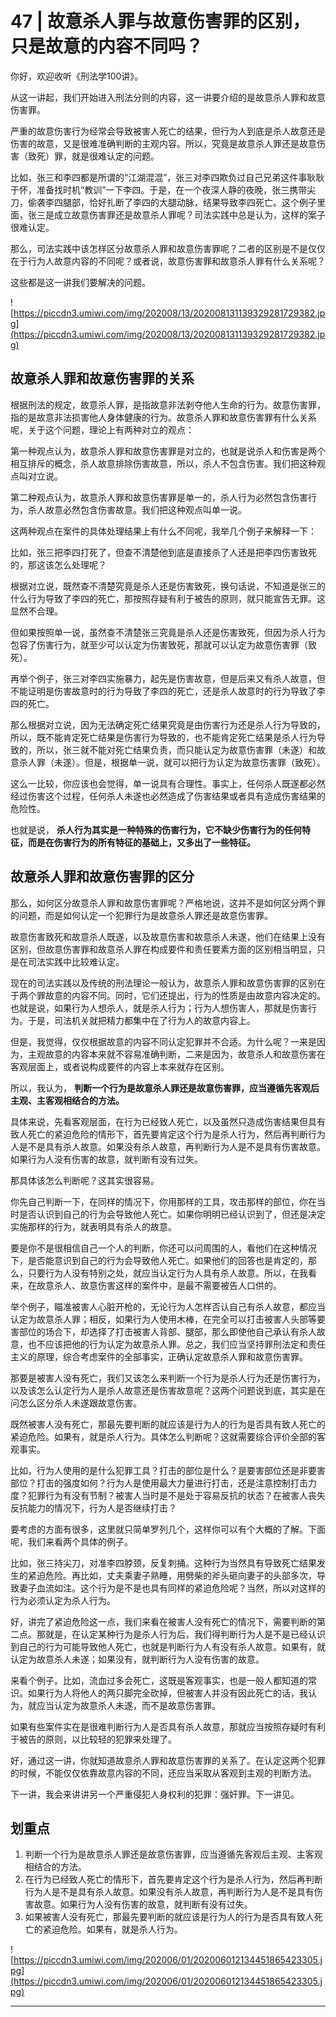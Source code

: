 # 47 | 故意杀人罪与故意伤害罪的区别，只是故意的内容不同吗？

你好，欢迎收听《刑法学100讲》。

从这一讲起，我们开始进入刑法分则的内容，这一讲要介绍的是故意杀人罪和故意伤害罪。

严重的故意伤害行为经常会导致被害人死亡的结果，但行为人到底是杀人故意还是伤害的故意，又是很难准确判断的主观内容。所以，究竟是故意杀人罪还是故意伤害（致死）罪，就是很难认定的问题。

比如，张三和李四都是所谓的“江湖混混”，张三对李四欺负过自己兄弟这件事耿耿于怀，准备找时机“教训”一下李四。于是，在一个夜深人静的夜晚，张三携带尖刀，偷袭李四腿部，恰好扎断了李四的大腿动脉，结果导致李四死亡。这个例子里面，张三是成立故意伤害罪还是故意杀人罪呢？司法实践中总是认为，这样的案子很难认定。

那么，司法实践中该怎样区分故意杀人罪和故意伤害罪呢？二者的区别是不是仅仅在于行为人故意内容的不同呢？或者说，故意伤害罪和故意杀人罪有什么关系呢？

这些都是这一讲我们要解决的问题。

![https://piccdn3.umiwi.com/img/202008/13/202008131139329281729382.jpg](https://piccdn3.umiwi.com/img/202008/13/202008131139329281729382.jpg)

## 故意杀人罪和故意伤害罪的关系

根据刑法的规定，故意杀人罪，是指故意非法剥夺他人生命的行为。故意伤害罪，指的是故意非法损害他人身体健康的行为。故意杀人罪和故意伤害罪有什么关系呢，关于这个问题，理论上有两种对立的观点：

第一种观点认为，故意杀人罪和故意伤害罪是对立的，也就是说杀人和伤害是两个相互排斥的概念，杀人故意排除伤害故意，所以，杀人不包含伤害。我们把这种观点叫对立说。

第二种观点认为，故意杀人罪和故意伤害罪是单一的，杀人行为必然包含伤害行为，杀人故意必然包含伤害故意。我们把这种观点叫单一说。

这两种观点在案件的具体处理结果上有什么不同呢，我举几个例子来解释一下：

比如，张三把李四打死了，但查不清楚他到底是直接杀了人还是把李四伤害致死的，那这该怎么处理呢？

根据对立说，既然查不清楚究竟是杀人还是伤害致死，换句话说，不知道是张三的什么行为导致了李四的死亡，那按照存疑有利于被告的原则，就只能宣告无罪。这显然不合理。

但如果按照单一说，虽然查不清楚张三究竟是杀人还是伤害致死，但因为杀人行为包容了伤害行为，就至少可以认定为伤害致死，那就可以认定为故意伤害罪（致死）。

再举个例子，张三对李四实施暴力，起先是伤害故意，但是后来又有杀人故意，但不能证明是伤害故意时的行为导致了李四的死亡，还是杀人故意时的行为导致了李四的死亡。

那么根据对立说，因为无法确定死亡结果究竟是由伤害行为还是杀人行为导致的，所以，既不能肯定死亡结果是伤害行为导致的，也不能肯定死亡结果是杀人行为导致的，所以，张三就不能对死亡结果负责，而只能认定为故意伤害罪（未遂）和故意杀人罪（未遂）。但是，根据单一说，就可以把行为认定为故意伤害罪（致死）。

这么一比较，你应该也会觉得，单一说具有合理性。事实上，任何杀人既遂都必然经过伤害这个过程，任何杀人未遂也必然造成了伤害结果或者具有造成伤害结果的危险性。

也就是说， **杀人行为其实是一种特殊的伤害行为，它不缺少伤害行为的任何特征，而是在伤害行为的所有特征的基础上，又多出了一些特征。**

## 故意杀人罪和故意伤害罪的区分

那么，如何区分故意杀人罪和故意伤害罪呢？严格地说，这并不是如何区分两个罪的问题，而是如何认定一个犯罪行为是故意杀人罪还是故意伤害罪。

故意伤害致死和故意杀人既遂，以及故意伤害和故意杀人未遂，他们在结果上没有区别，但故意伤害罪和故意杀人罪在构成要件和责任要素方面的区别相当明显，只是在司法实践中比较难认定。

现在的司法实践以及传统的刑法理论一般认为，故意杀人罪和故意伤害罪的区别在于两个罪故意的内容不同。同时，它们还提出，行为的性质是由故意内容决定的。也就是说，如果行为人想杀人，就是杀人行为；行为人想伤害人，那就是伤害行为。于是，司法机关就把精力都集中在了行为人的故意内容上。

但是，我觉得，仅仅根据故意的内容不同认定犯罪并不合适。为什么呢？一来是因为，主观故意的内容本来就不容易准确判断，二来是因为，故意杀人和故意伤害在客观层面上，或者说构成要件的内容上本来就存在区别。

所以，我认为， **判断一个行为是故意杀人罪还是故意伤害罪，应当遵循先客观后主观、主客观相结合的方法。**

具体来说，先看客观层面，在行为已经致人死亡，以及虽然只造成伤害结果但具有致人死亡的紧迫危险的情形下，首先要肯定这个行为是杀人行为，然后再判断行为人是不是具有杀人故意。如果没有杀人故意，再判断行为人是不是具有伤害故意。如果行为人没有伤害的故意，就判断有没有过失。

那具体该怎么判断呢？这其实很容易。

你先自己判断一下，在同样的情况下，你用那样的工具，攻击那样的部位，你在当时是否认识到自己的行为会导致他人死亡。如果你明明已经认识到了，但还是决定实施那样的行为，就表明具有杀人的故意。

要是你不是很相信自己一个人的判断，你还可以问周围的人，看他们在这种情况下，是否能意识到自己的行为会导致他人死亡。如果他们的回答也是肯定的，那么，只要行为人没有特别之处，就应当认定行为人具有杀人故意。所以，在我看来，在故意杀人、故意伤害这样的案件中，是最不需要被告人口供的。

举个例子，瞄准被害人心脏开枪的，无论行为人怎样否认自己有杀人故意，都应当认定为故意杀人罪；相反，如果行为人使用木棒，在完全可以打击被害人头部等要害部位的场合下，却选择了打击被害人背部、腿部，那么即使他自己承认有杀人故意，也不应该把他的行为认定为故意杀人罪。总之，我们应当坚持罪刑法定和责任主义的原理，综合考虑案件的全部事实，正确认定故意杀人罪和故意伤害罪。

那要是被害人没有死亡，我们又该怎么来判断一个行为是杀人行为还是伤害行为，以及该怎么认定行为人是杀人故意还是伤害故意呢？这两个问题说到底，其实是在问怎么区分杀人未遂跟故意伤害。

既然被害人没有死亡，那最先要判断的就应该是行为人的行为是否具有致人死亡的紧迫危险。如果有，就是杀人行为。具体怎么判断呢？这就需要综合评价全部的客观事实。

比如，行为人使用的是什么犯罪工具？打击的部位是什么？是要害部位还是非要害部位？打击的强度如何？行为人是使用最大力量进行打击，还是注意控制打击力度？犯罪行为有没有节制？被害人当时是不是处于容易反抗的状态？在被害人丧失反抗能力的情况下，行为人是否继续打击？

要考虑的方面有很多，这里就只简单罗列几个，这样你可以有个大概的了解。下面呢，我们来看两个具体的例子。

比如，张三持尖刀，对准李四脖颈，反复刺捅。这种行为当然具有导致死亡结果发生的紧迫危险。再比如，丈夫乘妻子熟睡，用劈柴的斧头砸向妻子的头部多次，导致妻子血流如注。这个行为是不是也具有同样的紧迫危险呢？当然，所以对这样的行为必须认定为杀人行为。

好，讲完了紧迫危险这一点，我们来看在被害人没有死亡的情况下，需要判断的第二点。那就是，在认定某种行为是杀人行为后，我们得判断行为人是不是已经认识到自己的行为可能导致他人死亡，也就是判断行为人有没有杀人故意。如果有，就认定为故意杀人未遂；如果没有，就判断行为人没有伤害的故意。

来看个例子。比如，流血过多会死亡，这既是客观事实，也是一般人都知道的常识。如果行为人将他人的两只脚完全砍掉，但被害人并没有因此死亡的话，我认为，就应当认定为故意杀人未遂，而不是故意伤害罪。

如果有些案件实在是很难判断行为人是否具有杀人故意，那就应当按照存疑时有利于被告的原则，以比较轻的犯罪来处理了。

好，通过这一讲，你就知道故意杀人罪和故意伤害罪的关系了。在认定这两个犯罪的时候，不能仅仅依靠故意内容的不同，还应当采取从客观到主观的判断方法。

下一讲，我会来讲讲另一个严重侵犯人身权利的犯罪：强奸罪。下一讲见。

## 划重点

1. 判断一个行为是故意杀人罪还是故意伤害罪，应当遵循先客观后主观、主客观相结合的方法。
2. 在行为已经致人死亡的情形下，首先要肯定这个行为是杀人行为，然后再判断行为人是不是具有杀人故意。如果没有杀人故意，再判断行为人是不是具有伤害故意。如果行为人没有伤害的故意，就判断有没有过失。
3. 如果被害人没有死亡，那最先要判断的就应该是行为人的行为是否具有致人死亡的紧迫危险。如果有，就是杀人行为。

![https://piccdn3.umiwi.com/img/202006/01/202006012134451865423305.jpg](https://piccdn3.umiwi.com/img/202006/01/202006012134451865423305.jpg)

---
